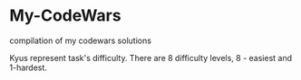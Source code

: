 # My-CodeWars
compilation of my codewars solutions

Kyus represent task's difficulty. There are 8 difficulty levels, 8 - easiest and 1-hardest.
